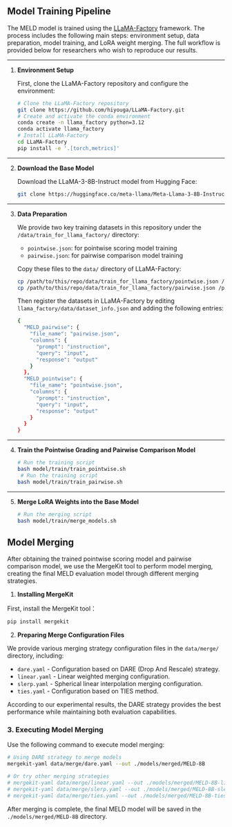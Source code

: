 ## Model Training Pipeline

The MELD model is trained using the [LLaMA-Factory](https://github.com/hiyouga/LLaMA-Factory) framework. The process includes the following main steps: environment setup, data preparation, model training, and LoRA weight merging. The full workflow is provided below for researchers who wish to reproduce our results.

---

1.  **Environment Setup**

    First, clone the LLaMA-Factory repository and configure the environment:

    ```bash
    # Clone the LLaMA-Factory repository
    git clone https://github.com/hiyouga/LLaMA-Factory.git
    # Create and activate the conda environment
    conda create -n llama_factory python=3.12
    conda activate llama_factory
    # Install LLaMA-Factory
    cd LLaMA-Factory
    pip install -e '.[torch,metrics]'
    ```

---

2.  **Download the Base Model**

    Download the LLaMA-3-8B-Instruct model from Hugging Face:

    ```bash
    git clone https://huggingface.co/meta-llama/Meta-Llama-3-8B-Instruct
    ```

---

3.  **Data Preparation**

    We provide two key training datasets in this repository under the `/data/train_for_llama_factory/` directory:

    * `pointwise.json`: for pointwise scoring model training  
    * `pairwise.json`: for pairwise comparison model training

    Copy these files to the `data/` directory of LLaMA-Factory:

    ```bash
    cp /path/to/this/repo/data/train_for_llama_factory/pointwise.json /path/to/LLaMA-Factory/data/
    cp /path/to/this/repo/data/train_for_llama_factory/pairwise.json /path/to/LLaMA-Factory/data/
    ```

    Then register the datasets in LLaMA-Factory by editing `llama_factory/data/dataset_info.json` and adding the following entries:

    ```bash
    {
      "MELD_pairwise": {
        "file_name": "pairwise.json",
        "columns": {
          "prompt": "instruction",
          "query": "input",
          "response": "output"
        }
      },
      "MELD_pointwise": {
        "file_name": "pointwise.json",
        "columns": {
          "prompt": "instruction",
          "query": "input",
          "response": "output"
        }
      }
    }
    ```

---

4.  **Train the Pointwise Grading and Pairwise Comparison Model**

    ```bash
    # Run the training script
    bash model/train/train_pointwise.sh
     # Run the training script
    bash model/train/train_pairwise.sh
    ```

---

5.  **Merge LoRA Weights into the Base Model**
   
    ```bash
    # Run the merging script
    bash model/train/merge_models.sh
    ```


## Model Merging

After obtaining the trained pointwise scoring model and pairwise comparison model, we use the MergeKit tool to perform model merging, creating the final MELD evaluation model through different merging strategies.

1.  **Installing MergeKit**

First, install the MergeKit tool：

```bash
pip install mergekit
```

2.  **Preparing Merge Configuration Files**

We provide various merging strategy configuration files in the `data/merge/` directory, including:

* `dare.yaml` - Configuration based on DARE (Drop And Rescale) strategy.
* `linear.yaml` - Linear weighted merging configuration.
* `slerp.yaml` - Spherical linear interpolation merging configuration.
* `ties.yaml` - Configuration based on TIES method.

According to our experimental results, the DARE strategy provides the best performance while maintaining both evaluation capabilities.

### 3. Executing Model Merging

Use the following command to execute model merging:

```bash
# Using DARE strategy to merge models
mergekit-yaml data/merge/dare.yaml --out ./models/merged/MELD-8B

# Or try other merging strategies
# mergekit-yaml data/merge/linear.yaml --out ./models/merged/MELD-8B-linear
# mergekit-yaml data/merge/slerp.yaml --out ./models/merged/MELD-8B-slerp
# mergekit-yaml data/merge/ties.yaml --out ./models/merged/MELD-8B-ties
```

After merging is complete, the final MELD model will be saved in the `./models/merged/MELD-8B` directory.

